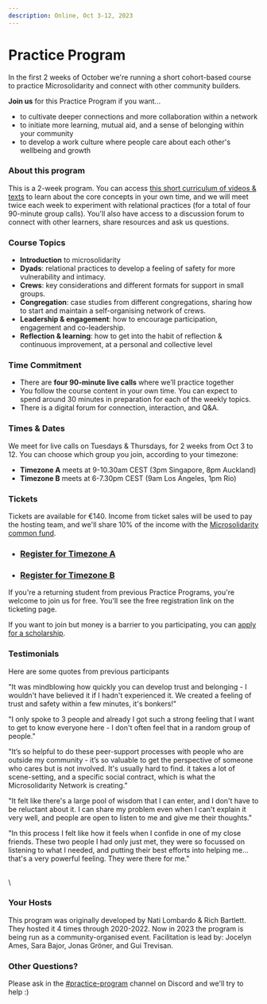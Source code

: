 ```yaml
---
description: Online, Oct 3-12, 2023
---
```


# Practice Program

In the first 2 weeks of October we're running a short cohort-based course to practice Microsolidarity and connect with other community builders.

**Join us** for this Practice Program if you want...

* to cultivate deeper connections and more collaboration within a network
* to initiate more learning, mutual aid, and a sense of belonging within your community
* to develop a work culture where people care about each other's wellbeing and growth



### About this program

This is a 2-week program. You can access [this short curriculum of videos & texts](course-content.md) to learn about the core concepts in your own time, and we will meet twice each week to experiment with relational practices (for a total of four 90-minute group calls). You'll also have access to a discussion forum to connect with other learners, share resources and ask us questions.



### Course Topics

* **Introduction** to microsolidarity
* **Dyads**: relational practices to develop a feeling of safety for more vulnerability and intimacy.
* **Crews**: key considerations and different formats for support in small groups.
* **Congregation**: case studies from different congregations, sharing how to start and maintain a self-organising network of crews.
* **Leadership & engagement**: how to encourage participation, engagement and co-leadership.
* **Reflection & learning**: how to get into the habit of reflection & continuous improvement, at a personal and collective level

### Time Commitment

* ​There are **four 90-minute live calls** where we’ll practice together
* You follow the course content in your own time. You can expect to spend around 30 minutes in preparation for each of the weekly topics.
* There is a digital forum for connection, interaction, and Q\&A.



### Times & Dates

We meet for live calls on Tuesdays & Thursdays, for 2 weeks from Oct 3 to 12. You can choose which group you join, according to your timezone:&#x20;

* **Timezone A** meets at 9-10.30am CEST (3pm Singapore, 8pm Auckland)
* **Timezone B** meets at 6-7.30pm CEST (9am Los Angeles, 1pm Rio)



### Tickets&#x20;

Tickets are available for €140. Income from ticket sales will be used to pay the hosting team, and we'll share 10% of the income with the [Microsolidarity common fund](../participate/contributing-money.md).

* ### [**Register for Timezone A**](https://opencollective.com/microsolidarity/events/microsolidarity-practcie-program-fall-2023-timezone-a-28b39d7e)
* ### [**Register for Timezone B**](https://opencollective.com/microsolidarity/events/microsolidarity-practice-program-fall-2023-timezone-b-b3ca49a9)

If you're a returning student from previous Practice Programs, you're welcome to join us for free. You'll see the free registration link on the ticketing page.

If you want to join but money is a barrier to you participating, you can [apply for a scholarship](https://docs.google.com/forms/d/e/1FAIpQLScKCBAvBYG422nehgBu\_O6IjAk9VZuleqkD7\_8FiIWyiS\_Xhg/viewform?usp=sf\_link).



### Testimonials

Here are some quotes from previous participants

"It was mindblowing how quickly you can develop trust and belonging - I wouldn't have believed it if I hadn't experienced it. We created a feeling of trust and safety within a few minutes, it's bonkers!"

"I only spoke to 3 people and already I got such a strong feeling that I want to get to know everyone here - I don't often feel that in a random group of people."

"It’s so helpful to do these peer-support processes with people who are outside my community - it’s so valuable to get the perspective of someone who cares but is not involved. It's usually hard to find. it takes a lot of scene-setting, and a specific social contract, which is what the Microsolidarity Network is creating."

"It felt like there's a large pool of wisdom that I can enter, and I don't have to be reluctant about it. I can share my problem even when I can't explain it very well, and people are open to listen to me and give me their thoughts."

"In this process I felt like how it feels when I confide in one of my close friends. These two people I had only just met, they were so focussed on listening to what I needed, and putting their best efforts into helping me... that's a very powerful feeling. They were there for me."

\
\




### **Your Hosts**

This program was originally developed by Nati Lombardo & Rich Bartlett. They hosted it 4 times through 2020-2022. Now in 2023 the program is being run as a community-organised event. Facilitation is lead by: Jocelyn Ames, Sara Bajor, Jonas Gröner, and Gui Trevisan.



### Other Questions?

Please ask in the [#practice-program](https://discord.gg/u9dfEkcpmY) channel on Discord and we'll try to help :)

